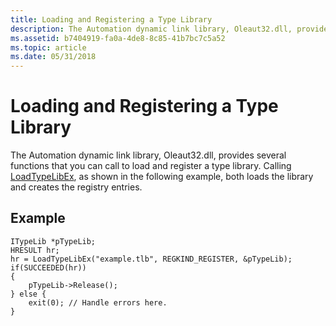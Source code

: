 ```yaml
---
title: Loading and Registering a Type Library
description: The Automation dynamic link library, Oleaut32.dll, provides several functions that you can call to load and register a type library. Calling LoadTypeLibEx, as shown in the following example, both loads the library and creates the registry entries.
ms.assetid: b7404919-fa0a-4de8-8c85-41b7bc7c5a52
ms.topic: article
ms.date: 05/31/2018
---
```


# Loading and Registering a Type Library

The Automation dynamic link library, Oleaut32.dll, provides several functions that you can call to load and register a type library. Calling [LoadTypeLibEx](https://msdn.microsoft.com/library/ms221249.aspx), as shown in the following example, both loads the library and creates the registry entries.

## Example

``` syntax
ITypeLib *pTypeLib;
HRESULT hr;
hr = LoadTypeLibEx("example.tlb", REGKIND_REGISTER, &pTypeLib);
if(SUCCEEDED(hr))
{
    pTypeLib->Release();
} else {
    exit(0); // Handle errors here.
}
```

 

 





